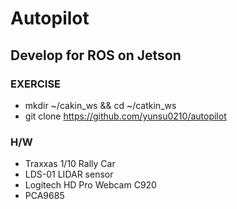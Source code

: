 # Autopilot
## Develop for ROS on Jetson
### EXERCISE 
- mkdir ~/cakin_ws && cd ~/catkin_ws
- git clone https://github.com/yunsu0210/autopilot

### H/W
- Traxxas 1/10 Rally Car
- LDS-01 LIDAR sensor
- Logitech HD Pro Webcam C920
- PCA9685
